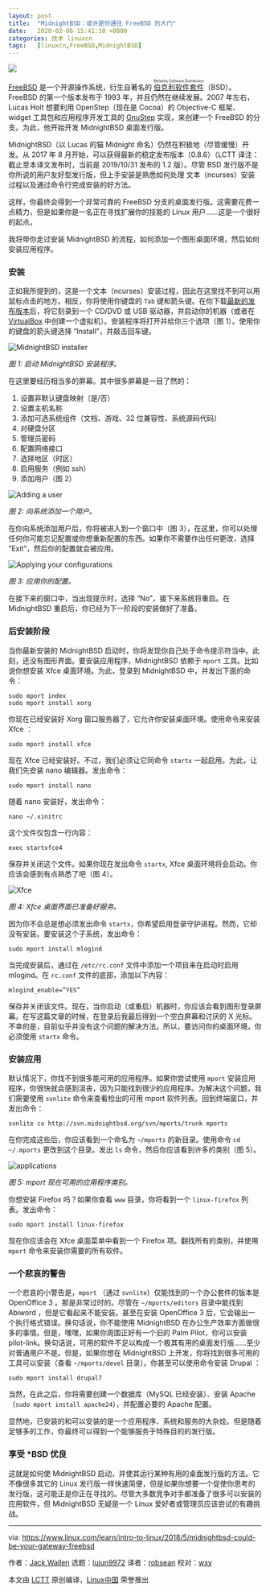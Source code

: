 ```yaml
---
layout: post
title:	"MidnightBSD：或许是你通往 FreeBSD 的大门"
date:	2020-02-06 15:41:10 +0800 
categories:	技术 linuxcn 
tags:	[linuxcn,FreeBSD,MidnightBSD]
---
```



![](/Asserts/Images/album/202002/06/154114kk2ccfdfk7copmzt.jpg)


[FreeBSD](https://www.freebsd.org/) 是一个开源操作系统，衍生自著名的 <ruby> <a href="https://en.wikipedia.org/wiki/Berkeley_Software_Distribution">  伯克利软件套件 </a> <rt>  Berkeley Software Distribution </rt></ruby>（BSD）。FreeBSD 的第一个版本发布于 1993 年，并且仍然在继续发展。2007 年左右，Lucas Holt 想要利用 OpenStep（现在是 Cocoa）的 Objective-C 框架、widget 工具包和应用程序开发工具的 [GnuStep](https://en.wikipedia.org/wiki/GNUstep) 实现，来创建一个 FreeBSD 的分支。为此，他开始开发 MidnightBSD 桌面发行版。


MidnightBSD（以 Lucas 的猫 Midnight 命名）仍然在积极地（尽管缓慢）开发。从 2017 年 8 月开始，可以获得最新的稳定发布版本（0.8.6）（LCTT 译注：截止至本译文发布时，当前是 2019/10/31 发布的 1.2 版）。尽管 BSD 发行版不是你所说的用户友好型发行版，但上手安装是熟悉如何处理 文本（ncurses）安装过程以及通过命令行完成安装的好方法。


这样，你最终会得到一个非常可靠的 FreeBSD 分支的桌面发行版。这需要花费一点精力，但是如果你是一名正在寻找扩展你的技能的 Linux 用户……这是一个很好的起点。


我将带你走过安装 MidnightBSD 的流程，如何添加一个图形桌面环境，然后如何安装应用程序。


### 安装


正如我所提到的，这是一个文本（ncurses）安装过程，因此在这里找不到可以用鼠标点击的地方。相反，你将使用你键盘的 `Tab` 键和箭头键。在你下载[最新的发布版本](http://www.midnightbsd.org/download/)后，将它刻录到一个 CD/DVD 或 USB 驱动器，并启动你的机器（或者在 [VirtualBox](https://www.virtualbox.org/) 中创建一个虚拟机）。安装程序将打开并给你三个选项（图 1）。使用你的键盘的箭头键选择 “Install”，并敲击回车键。


![MidnightBSD installer](/Asserts/Images/album/202002/06/154118jzmprdj1zxrwogdx.jpg "MidnightBSD installer")


*图 1: 启动 MidnightBSD 安装程序。*


在这里要经历相当多的屏幕。其中很多屏幕是一目了然的：


1. 设置非默认键盘映射（是/否）
2. 设置主机名称
3. 添加可选系统组件（文档、游戏、32 位兼容性、系统源码代码）
4. 对硬盘分区
5. 管理员密码
6. 配置网络接口
7. 选择地区（时区）
8. 启用服务（例如 ssh）
9. 添加用户（图 2）


![Adding a user](/Asserts/Images/album/202002/06/154119puzbzieh20bcze9u.jpg "Adding a user")


*图 2: 向系统添加一个用户。*


在你向系统添加用户后，你将被进入到一个窗口中（图 3），在这里，你可以处理任何你可能忘记配置或你想重新配置的东西。如果你不需要作出任何更改，选择 “Exit”，然后你的配置就会被应用。


![Applying your configurations](/Asserts/Images/album/202002/06/154120fxpq434rjgzk4zqt.jpg "Applying your configurations")


*图 3: 应用你的配置。*


在接下来的窗口中，当出现提示时，选择 “No”，接下来系统将重启。在 MidnightBSD 重启后，你已经为下一阶段的安装做好了准备。


### 后安装阶段


当你最新安装的 MidnightBSD 启动时，你将发现你自己处于命令提示符当中。此刻，还没有图形界面。要安装应用程序，MidnightBSD 依赖于 `mport` 工具。比如说你想安装 Xfce 桌面环境。为此，登录到 MidnightBSD 中，并发出下面的命令：



```
sudo mport index
sudo mport install xorg
```

你现在已经安装好 Xorg 窗口服务器了，它允许你安装桌面环境。使用命令来安装 Xfce ：



```
sudo mport install xfce
```

现在 Xfce 已经安装好。不过，我们必须让它同命令 `startx` 一起启用。为此，让我们先安装 nano 编辑器。发出命令：



```
sudo mport install nano
```

随着 nano 安装好，发出命令：



```
nano ~/.xinitrc
```

这个文件仅包含一行内容：



```
exec startxfce4
```

保存并关闭这个文件。如果你现在发出命令 `startx`, Xfce 桌面环境将会启动。你应该会感到有点熟悉了吧（图 4）。


![ Xfce](/Asserts/Images/album/202002/06/154121r7z7s42uuuuywzqc.jpg "Xfce")


*图 4: Xfce 桌面界面已准备好服务。*


因为你不会总是想必须发出命令 `startx`，你希望启用登录守护进程。然而，它却没有安装。要安装这个子系统，发出命令：



```
sudo mport install mlogind
```

当完成安装后，通过在 `/etc/rc.conf` 文件中添加一个项目来在启动时启用 mlogind。在 `rc.conf` 文件的底部，添加以下内容：



```
mlogind_enable=”YES”
```

保存并关闭该文件。现在，当你启动（或重启）机器时，你应该会看到图形登录屏幕。在写这篇文章的时候，在登录后我最后得到一个空白屏幕和讨厌的 X 光标。不幸的是，目前似乎并没有这个问题的解决方法。所以，要访问你的桌面环境，你必须使用 `startx` 命令。


### 安装应用


默认情况下，你找不到很多能可用的应用程序。如果你尝试使用 `mport` 安装应用程序，你很快就会感到沮丧，因为只能找到很少的应用程序。为解决这个问题，我们需要使用 `svnlite` 命令来查看检出的可用 mport 软件列表。回到终端窗口，并发出命令：



```
svnlite co http://svn.midnightbsd.org/svn/mports/trunk mports
```

在你完成这些后，你应该看到一个命名为 `~/mports` 的新目录。使用命令 `cd ~/.mports` 更改到这个目录。发出 `ls` 命令，然后你应该看到许多的类别（图 5）。


![applications](/Asserts/Images/album/202002/06/154122h9jr8bdfglvgvvqb.jpg "applications")


*图 5: mport 现在可用的应用程序类别。*


你想安装 Firefox 吗？如果你查看 `www` 目录，你将看到一个 `linux-firefox` 列表。发出命令：



```
sudo mport install linux-firefox
```

现在你应该会在 Xfce 桌面菜单中看到一个 Firefox 项。翻找所有的类别，并使用 `mport` 命令来安装你需要的所有软件。


### 一个悲哀的警告


一个悲哀的小警告是，`mport` （通过 `svnlite`）仅能找到的一个办公套件的版本是 OpenOffice 3 。那是非常过时的。尽管在 `~/mports/editors` 目录中能找到 Abiword ，但是它看起来不能安装。甚至在安装 OpenOffice 3 后，它会输出一个执行格式错误。换句话说，你不能使用 MidnightBSD 在办公生产效率方面做很多的事情。但是，嘿嘿，如果你周围正好有一个旧的 Palm Pilot，你可以安装 pilot-link。换句话说，可用的软件不足以构成一个极其有用的桌面发行版……至少对普通用户不是。但是，如果你想在 MidnightBSD 上开发，你将找到很多可用的工具可以安装（查看 `~/mports/devel` 目录）。你甚至可以使用命令安装 Drupal ：



```
sudo mport install drupal7
```

当然，在此之后，你将需要创建一个数据库（MySQL 已经安装）、安装 Apache（`sudo mport install apache24`），并配置必要的 Apache 配置。


显然地，已安装的和可以安装的是一个应用程序、系统和服务的大杂烩。但是随着足够多的工作，你最终可以得到一个能够服务于特殊目的的发行版。


### 享受 \*BSD 优良


这就是如何使 MidnightBSD 启动，并使其运行某种有用的桌面发行版的方法。它不像很多其它的 Linux 发行版一样快速简便，但是如果你想要一个促使你思考的发行版，这可能正是你正在寻找的。尽管大多数竞争对手都准备了很多可以安装的应用软件，但 MidnightBSD 无疑是一个 Linux 爱好者或管理员应该尝试的有趣挑战。




---


via: <https://www.linux.com/learn/intro-to-linux/2018/5/midnightbsd-could-be-your-gateway-freebsd>


作者：[Jack Wallen](https://www.linux.com/users/jlwallen) 选题：[lujun9972](https://github.com/lujun9972) 译者：[robsean](https://github.com/robsean) 校对：[wxy](https://github.com/wxy)


本文由 [LCTT](https://github.com/LCTT/TranslateProject) 原创编译，[Linux中国](https://linux.cn/) 荣誉推出
